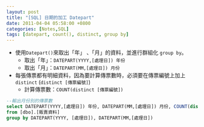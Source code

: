 ```yaml
---
layout: post
title: "[SQL] 日期的加工 Datepart"
date: 2011-04-04 05:58:00 +0800
categories: [Notes,SQL]
tags: [datepart, count(), distinct, group by]
---
```


- 使用`Datepart()`來取出「年」 、「月」的資料，並進行群組化 `group by`。
    - 取出「年」：`DATEPART(YYYY,[處理日]) 年份`
    - 取出「月」：`DATEPART(MM,[處理日]) 月份`
- 每張傳票都有明細資料，因為要計算傳票數時，必須要在傳票編號上加上`distinct` (`distinct [傳票編號]`)
    - 計算傳票數：`COUNT(distinct [傳票編號])`

```sql
--輸出月份別的傳票數
select DATEPART(YYYY,[處理日]) 年份, DATEPART(MM,[處理日]) 月份, COUNT(distinct [傳票編號]) 傳票數
from [dbo].[販賣資料]
group by DATEPART(YYYY, [處理日]), DATEPART(MM,[處理日])
```

